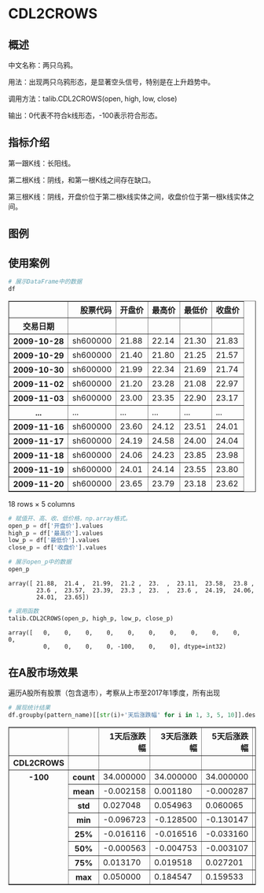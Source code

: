 
# CDL2CROWS
## 概述
中文名称：两只乌鸦。

用法：出现两只乌鸦形态，是显著空头信号，特别是在上升趋势中。

调用方法：talib.CDL2CROWS(open, high, low, close)

输出：0代表不符合k线形态，-100表示符合形态。

## 指标介绍
第一跟K线：长阳线。

第二根K线：阴线，和第一根K线之间存在缺口。

第三根K线：阴线，开盘价位于第二根k线实体之间，收盘价位于第一根k线实体之间。

## 图例



## 使用案例


```python
# 展示DataFrame中的数据
df
```




<div>
<table border="1" class="dataframe">
  <thead>
    <tr style="text-align: right;">
      <th></th>
      <th>股票代码</th>
      <th>开盘价</th>
      <th>最高价</th>
      <th>最低价</th>
      <th>收盘价</th>
    </tr>
    <tr>
      <th>交易日期</th>
      <th></th>
      <th></th>
      <th></th>
      <th></th>
      <th></th>
    </tr>
  </thead>
  <tbody>
    <tr>
      <th>2009-10-28</th>
      <td>sh600000</td>
      <td>21.88</td>
      <td>22.14</td>
      <td>21.30</td>
      <td>21.83</td>
    </tr>
    <tr>
      <th>2009-10-29</th>
      <td>sh600000</td>
      <td>21.40</td>
      <td>21.80</td>
      <td>21.25</td>
      <td>21.57</td>
    </tr>
    <tr>
      <th>2009-10-30</th>
      <td>sh600000</td>
      <td>21.99</td>
      <td>22.34</td>
      <td>21.69</td>
      <td>21.74</td>
    </tr>
    <tr>
      <th>2009-11-02</th>
      <td>sh600000</td>
      <td>21.20</td>
      <td>23.28</td>
      <td>21.08</td>
      <td>22.97</td>
    </tr>
    <tr>
      <th>2009-11-03</th>
      <td>sh600000</td>
      <td>23.00</td>
      <td>23.35</td>
      <td>22.90</td>
      <td>23.17</td>
    </tr>
    <tr>
      <th>...</th>
      <td>...</td>
      <td>...</td>
      <td>...</td>
      <td>...</td>
      <td>...</td>
    </tr>
    <tr>
      <th>2009-11-16</th>
      <td>sh600000</td>
      <td>23.60</td>
      <td>24.12</td>
      <td>23.51</td>
      <td>24.01</td>
    </tr>
    <tr>
      <th>2009-11-17</th>
      <td>sh600000</td>
      <td>24.19</td>
      <td>24.58</td>
      <td>24.00</td>
      <td>24.04</td>
    </tr>
    <tr>
      <th>2009-11-18</th>
      <td>sh600000</td>
      <td>24.06</td>
      <td>24.23</td>
      <td>23.85</td>
      <td>23.98</td>
    </tr>
    <tr>
      <th>2009-11-19</th>
      <td>sh600000</td>
      <td>24.01</td>
      <td>24.14</td>
      <td>23.55</td>
      <td>23.80</td>
    </tr>
    <tr>
      <th>2009-11-20</th>
      <td>sh600000</td>
      <td>23.65</td>
      <td>23.79</td>
      <td>23.18</td>
      <td>23.62</td>
    </tr>
  </tbody>
</table>
<p>18 rows × 5 columns</p>
</div>




```python
# 赋值开、高、收、低价格，np.array格式。
open_p = df['开盘价'].values
high_p = df['最高价'].values
low_p = df['最低价'].values
close_p = df['收盘价'].values
```


```python
# 展示open_p中的数据
open_p
```




    array([ 21.88,  21.4 ,  21.99,  21.2 ,  23.  ,  23.11,  23.58,  23.8 ,
            23.6 ,  23.57,  23.39,  23.3 ,  23.  ,  23.6 ,  24.19,  24.06,
            24.01,  23.65])




```python
# 调用函数
talib.CDL2CROWS(open_p, high_p, low_p, close_p)
```




    array([   0,    0,    0,    0,    0,    0,    0,    0,    0,    0,    0,
              0,    0,    0,    0, -100,    0,    0], dtype=int32)



## 在A股市场效果
遍历A股所有股票（包含退市），考察从上市至2017年1季度，所有出现


```python
# 展现统计结果
df.groupby(pattern_name)[[str(i)+'天后涨跌幅' for i in 1, 3, 5, 10]].describe()
```




<div>
<table border="1" class="dataframe">
  <thead>
    <tr style="text-align: right;">
      <th></th>
      <th></th>
      <th>1天后涨跌幅</th>
      <th>3天后涨跌幅</th>
      <th>5天后涨跌幅</th>
      <th>10天后涨跌幅</th>
    </tr>
    <tr>
      <th>CDL2CROWS</th>
      <th></th>
      <th></th>
      <th></th>
      <th></th>
      <th></th>
    </tr>
  </thead>
  <tbody>
    <tr>
      <th rowspan="8" valign="top">-100</th>
      <th>count</th>
      <td>34.000000</td>
      <td>34.000000</td>
      <td>34.000000</td>
      <td>34.000000</td>
    </tr>
    <tr>
      <th>mean</th>
      <td>-0.002158</td>
      <td>0.001180</td>
      <td>-0.000287</td>
      <td>-0.009711</td>
    </tr>
    <tr>
      <th>std</th>
      <td>0.027048</td>
      <td>0.054963</td>
      <td>0.060065</td>
      <td>0.074107</td>
    </tr>
    <tr>
      <th>min</th>
      <td>-0.096723</td>
      <td>-0.128500</td>
      <td>-0.130147</td>
      <td>-0.171334</td>
    </tr>
    <tr>
      <th>25%</th>
      <td>-0.016116</td>
      <td>-0.016516</td>
      <td>-0.033160</td>
      <td>-0.045401</td>
    </tr>
    <tr>
      <th>50%</th>
      <td>-0.000563</td>
      <td>-0.004753</td>
      <td>-0.003107</td>
      <td>0.002785</td>
    </tr>
    <tr>
      <th>75%</th>
      <td>0.013170</td>
      <td>0.019518</td>
      <td>0.027201</td>
      <td>0.029367</td>
    </tr>
    <tr>
      <th>max</th>
      <td>0.050000</td>
      <td>0.184547</td>
      <td>0.159533</td>
      <td>0.139522</td>
    </tr>
  </tbody>
</table>
</div>




```python

```
